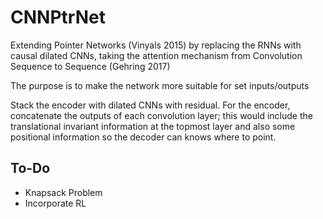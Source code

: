 # CNNPtrNet

Extending Pointer Networks (Vinyals 2015) by replacing the RNNs with causal dilated CNNs, taking the attention mechanism from Convolution Sequence to Sequence (Gehring 2017)

The purpose is to make the network more suitable for set inputs/outputs

Stack the encoder with dilated CNNs with residual. For the encoder, concatenate the outputs of each convolution layer; this would include the translational invariant information at the topmost layer and also some positional information so the decoder can knows where to point.

## To-Do
* Knapsack Problem
* Incorporate RL
